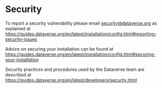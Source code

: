 # Security

To report a security vulnerability please email security@dataverse.org as explained at https://guides.dataverse.org/en/latest/installation/config.html#reporting-security-issues

Advice on securing your installation can be found at https://guides.dataverse.org/en/latest/installation/config.html#securing-your-installation

Security practices and procedures used by the Dataverse team are described at https://guides.dataverse.org/en/latest/developers/security.html
